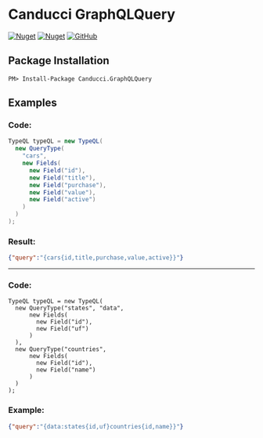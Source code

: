 # Canducci GraphQLQuery

[![Nuget](https://img.shields.io/nuget/v/Canducci.GraphQLQuery?style=plastic)](https://www.nuget.org/packages/Canducci.GraphQLQuery/)
[![Nuget](https://img.shields.io/nuget/dt/Canducci.GraphQLQuery?style=plastic)](https://www.nuget.org/packages/Canducci.GraphQLQuery/)
[![GitHub](https://img.shields.io/github/license/fulviocanducci/Canducci.GraphQLQuery?style=plastic)](https://github.com/fulviocanducci/Canducci.GraphQLQuery/blob/master/LICENSE)

## Package Installation

```
PM> Install-Package Canducci.GraphQLQuery
```

## Examples

### Code:

```csharp
TypeQL typeQL = new TypeQL(
  new QueryType(
    "cars",          
    new Fields(
      new Field("id"),
      new Field("title"),
      new Field("purchase"),
      new Field("value"),
      new Field("active")
    )
  )
);
```

### Result:

```json
{"query":"{cars{id,title,purchase,value,active}}"}
```

---

### Code:

```
TypeQL typeQL = new TypeQL(
  new QueryType("states", "data",
      new Fields(
        new Field("id"),
        new Field("uf")
      )
  ),
  new QueryType("countries",
      new Fields(
        new Field("id"),
        new Field("name")
      )
  )
);
```

### Example:

```json
{"query":"{data:states{id,uf}countries{id,name}}"}
```